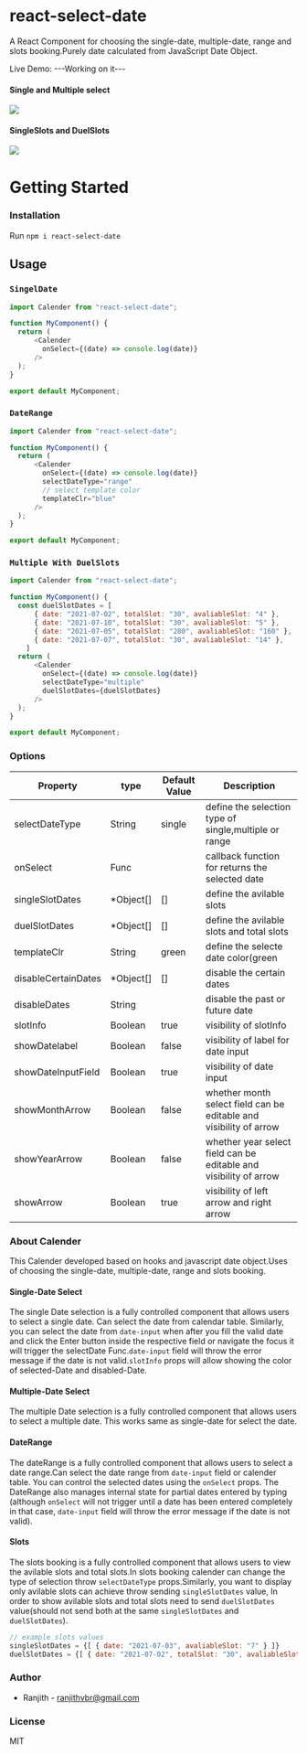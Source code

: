 # react-select-date
A React Component for choosing the single-date, multiple-date, range and slots booking.Purely date calculated from JavaScript Date Object.

Live Demo: ---Working on it---

#### Single and Multiple select
![](https://user-images.githubusercontent.com/37235948/125201244-d6fa6e00-e28b-11eb-9761-4f0760ad357b.png)

#### SingleSlots and DuelSlots
![](https://user-images.githubusercontent.com/37235948/125206652-0027f800-e2a6-11eb-9fb5-2a7b219e9a5a.png)

# Getting Started

### Installation

Run `npm i react-select-date`

## Usage

### `SingelDate`
```javascript
import Calender from "react-select-date";

function MyComponent() {
  return (
      <Calender 
        onSelect={(date) => console.log(date)}
      />
  );
}

export default MyComponent;

```

### `DateRange`
```javascript
import Calender from "react-select-date";

function MyComponent() {
  return (
      <Calender 
        onSelect={(date) => console.log(date)}
        selectDateType="range"
        // select template color
        templateClr="blue"
      />
  );
}

export default MyComponent;

```

### `Multiple With DuelSlots`
```javascript
import Calender from "react-select-date";

function MyComponent() {
  const duelSlotDates = [
      { date: "2021-07-02", totalSlot: "30", avaliableSlot: "4" },
      { date: "2021-07-10", totalSlot: "30", avaliableSlot: "5" },
      { date: "2021-07-05", totalSlot: "280", avaliableSlot: "160" },
      { date: "2021-07-07", totalSlot: "30", avaliableSlot: "14" },
    ]
  return (
      <Calender
        onSelect={(date) => console.log(date)}
        selectDateType="multiple"
        duelSlotDates={duelSlotDates}
      />
  );
}

export default MyComponent;

```
### Options

Property                             | type      | Default Value    | Description
-------------------------------------|-----------|------------------|-----------------------------------------------------------------
selectDateType                       | String    | single           | define the selection type of single,multiple or range
onSelect                             | Func      |                  | callback function for returns the selected date
singleSlotDates                      | *Object[] | []               | define the avilable slots
duelSlotDates                        | *Object[] | []               | define the avilable slots and total slots
templateClr                          | String    | green            | define the selecte date color(green || blue)
disableCertainDates                  | *Object[] | []               | disable the certain dates
disableDates                         | String    |                  | disable the past or future date
slotInfo                             | Boolean   | true             | visibility of slotInfo
showDatelabel                        | Boolean   | false            | visibility of label for date input
showDateInputField                   | Boolean   | true             | visibility of date input
showMonthArrow                       | Boolean   | false            | whether month select field can be editable and visibility of arrow
showYearArrow                        | Boolean   | false            | whether year select field can be editable and visibility of arrow 
showArrow                            | Boolean   | true             | visibility of left arrow and right arrow

### About Calender
This Calender developed based on hooks and javascript date object.Uses of choosing the single-date, multiple-date, range and slots booking.

#### Single-Date Select
The single Date selection is a fully controlled component that allows users to select a single date. Can select the date from calendar table. Similarly, you can select the date from `date-input` when after you fill the valid date and click the Enter button inside the respective field or navigate the focus it will trigger the selectDate Func.`date-input` field will throw the error message if the date is not valid.`slotInfo` props will allow showing the color of selected-Date and disabled-Date.

#### Multiple-Date Select
The multiple Date selection is a fully controlled component that allows users to select a multiple date. This works same as single-date for select the date.

#### DateRange
The dateRange is a fully controlled component that allows users to select a date range.Can select the date range from `date-input` field or calender table. You can control the selected dates using the `onSelect` props. The DateRange also manages internal state for partial dates entered by typing (although `onSelect` will not trigger until a date has been entered completely in that case, `date-input` field will throw the error message if the date is not valid).

#### Slots
The slots booking is a fully controlled component that allows users to view the avilable slots and total slots.In slots booking calender can change the type of selection throw 
`selectDateType` props.Similarly, you want to display only avilable slots can achieve throw sending `singleSlotDates` value, In order to show avilable slots and total slots need to send `duelSlotDates` value(should not send both at the same `singleSlotDates` and `duelSlotDates`).

```javascript
// example slots values
singleSlotDates = {[ { date: "2021-07-03", avaliableSlot: "7" } ]}
duelSlotDates = {[ { date: "2021-07-02", totalSlot: "30", avaliableSlot: "4" } ]}
```
### Author
- Ranjith - ranjithvbr@gmail.com

### License
  MIT
